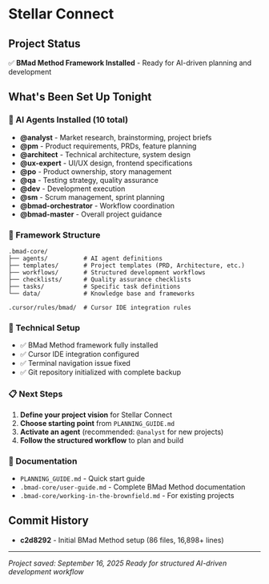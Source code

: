 # Stellar Connect

## Project Status

✅ **BMad Method Framework Installed** - Ready for AI-driven planning and development

## What's Been Set Up Tonight

### 🤖 AI Agents Installed (10 total)

- **@analyst** - Market research, brainstorming, project briefs
- **@pm** - Product requirements, PRDs, feature planning  
- **@architect** - Technical architecture, system design
- **@ux-expert** - UI/UX design, frontend specifications
- **@po** - Product ownership, story management
- **@qa** - Testing strategy, quality assurance
- **@dev** - Development execution
- **@sm** - Scrum management, sprint planning
- **@bmad-orchestrator** - Workflow coordination
- **@bmad-master** - Overall project guidance

### 📁 Framework Structure

```text
.bmad-core/
├── agents/          # AI agent definitions
├── templates/       # Project templates (PRD, Architecture, etc.)
├── workflows/       # Structured development workflows
├── checklists/      # Quality assurance checklists
├── tasks/           # Specific task definitions
└── data/            # Knowledge base and frameworks

.cursor/rules/bmad/  # Cursor IDE integration rules
```

### 🔧 Technical Setup

- ✅ BMad Method framework fully installed
- ✅ Cursor IDE integration configured
- ✅ Terminal navigation issue fixed
- ✅ Git repository initialized with complete backup

### 📋 Next Steps

1. **Define your project vision** for Stellar Connect
2. **Choose starting point** from `PLANNING_GUIDE.md`
3. **Activate an agent** (recommended: `@analyst` for new projects)
4. **Follow the structured workflow** to plan and build

### 📖 Documentation

- `PLANNING_GUIDE.md` - Quick start guide
- `.bmad-core/user-guide.md` - Complete BMad Method documentation
- `.bmad-core/working-in-the-brownfield.md` - For existing projects

## Commit History

- **c2d8292** - Initial BMad Method setup (86 files, 16,898+ lines)

---
*Project saved: September 16, 2025*
*Ready for structured AI-driven development workflow*

